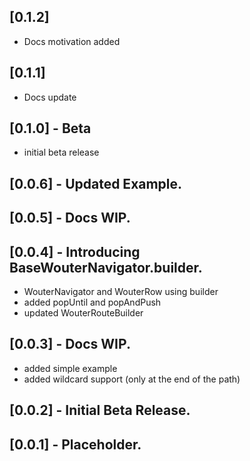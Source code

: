 ## [0.1.2]
- Docs motivation added

## [0.1.1]
- Docs update

## [0.1.0] - Beta
- initial beta release

## [0.0.6] - Updated Example.

## [0.0.5] - Docs WIP.

## [0.0.4] - Introducing BaseWouterNavigator.builder.
- WouterNavigator and WouterRow using builder
- added popUntil and popAndPush
- updated WouterRouteBuilder

## [0.0.3] - Docs WIP.
- added simple example
- added wildcard support (only at the end of the path)

## [0.0.2] - Initial Beta Release.

## [0.0.1] - Placeholder.

